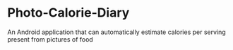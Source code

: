 # Photo-Calorie-Diary
An Android application that can automatically estimate calories per serving present from pictures of food
